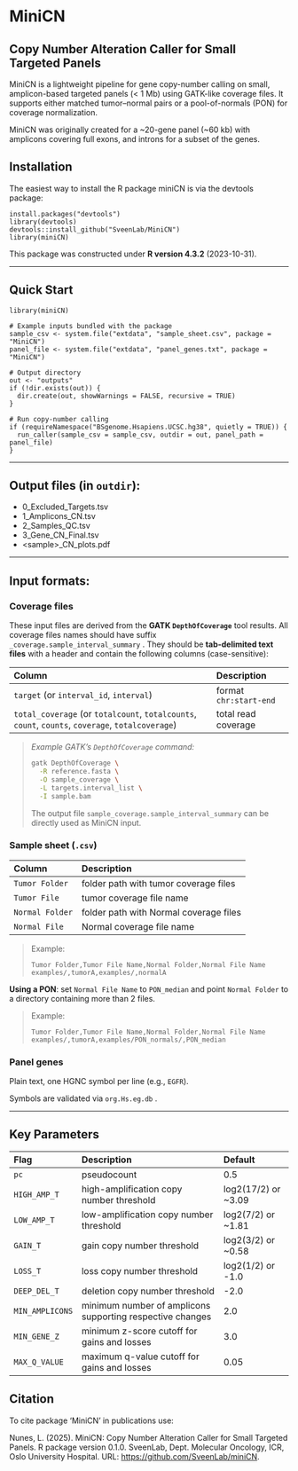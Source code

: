 # MiniCN

## Copy Number Alteration Caller for Small Targeted Panels

MiniCN is a lightweight pipeline for gene copy-number calling on small, amplicon-based targeted panels (\< 1 Mb) using GATK-like coverage files. It supports either matched tumor–normal pairs or a pool-of-normals (PON) for coverage normalization.

MiniCN was originally created for a \~20-gene panel (\~60 kb) with amplicons covering full exons, and introns for a subset of the genes.

## Installation

The easiest way to install the R package miniCN is via the devtools package:

```         
install.packages("devtools")
library(devtools)
devtools::install_github("SveenLab/MiniCN")
library(miniCN)
```
This package was constructed under **R version 4.3.2** (2023-10-31). 

---

## Quick Start

```         
library(miniCN)

# Example inputs bundled with the package
sample_csv <- system.file("extdata", "sample_sheet.csv", package = "MiniCN")
panel_file <- system.file("extdata", "panel_genes.txt", package = "MiniCN")

# Output directory
out <- "outputs"
if (!dir.exists(out)) {
  dir.create(out, showWarnings = FALSE, recursive = TRUE)
}

# Run copy-number calling
if (requireNamespace("BSgenome.Hsapiens.UCSC.hg38", quietly = TRUE)) {
  run_caller(sample_csv = sample_csv, outdir = out, panel_path = panel_file)
}
```

---

## Output files (in `outdir`):

-   0_Excluded_Targets.tsv
-   1_Amplicons_CN.tsv
-   2_Samples_QC.tsv
-   3_Gene_CN_Final.tsv
-   \<sample\>\_CN_plots.pdf
  
---

## Input formats:

### Coverage files

These input files are derived from the **GATK `DepthOfCoverage`** tool results. 
All coverage files names should have suffix `_coverage.sample_interval_summary` . 
They should be **tab-delimited text files** with a header and contain the following columns (case-sensitive):

Column | Description
|:---|:---
`target` (or `interval_id`, `interval`) | format `chr:start-end`
`total_coverage` (or `totalcount`, `totalcounts`, `count`, `counts`, `coverage`, `totalcoverage`) | total read coverage

> *Example GATK’s `DepthOfCoverage` command:*
>
> ```bash
> gatk DepthOfCoverage \
>   -R reference.fasta \
>   -O sample_coverage \
>   -L targets.interval_list \
>   -I sample.bam
> ```
>
> The output file `sample_coverage.sample_interval_summary` can be directly used as MiniCN input.

### Sample sheet (`.csv`)

Column | Description
|:---|:---
`Tumor Folder` | folder path with tumor coverage files
`Tumor File` | tumor coverage file name
`Normal Folder` | folder path with Normal coverage files
`Normal File` | Normal coverage file name

> Example:
>
> ```         
> Tumor Folder,Tumor File Name,Normal Folder,Normal File Name
> examples/,tumorA,examples/,normalA
> ```

**Using a PON**: set `Normal File Name` to `PON_median` and point `Normal Folder` to a directory containing more than 2 files.

> Example:
>
> ```         
> Tumor Folder,Tumor File Name,Normal Folder,Normal File Name
> examples/,tumorA,examples/PON_normals/,PON_median
> ```

### Panel genes

Plain text, one HGNC symbol per line (e.g., `EGFR`).

Symbols are validated via `org.Hs.eg.db` .

---

## Key Parameters

Flag | Description | Default
|:---|:---|:---
`pc` | pseudocount | 0.5
`HIGH_AMP_T` | high-amplification copy number threshold | log2(17/2) or ~3.09
`LOW_AMP_T` | low-amplification copy number threshold | log2(7/2) or ~1.81
`GAIN_T` | gain copy number threshold | log2(3/2) or ~0.58
`LOSS_T` | loss copy number threshold | log2(1/2) or -1.0
`DEEP_DEL_T` | deletion copy number threshold | -2.0
`MIN_AMPLICONS` | minimum number of amplicons supporting respective changes | 2.0
`MIN_GENE_Z` | minimum z-score cutoff for gains and losses | 3.0
`MAX_Q_VALUE` | maximum q-value cutoff for gains and losses | 0.05

## Citation

To cite package ‘MiniCN’ in publications use:

Nunes, L. (2025). MiniCN: Copy Number Alteration Caller for Small Targeted Panels. R package version 0.1.0. SveenLab, Dept. Molecular Oncology, ICR, Oslo University Hospital. URL: https://github.com/SveenLab/miniCN.

